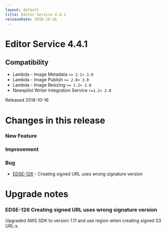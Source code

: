 ```yaml
---
layout: default
title: Editor Service 4.4.1
releaseDate: 2018-10-16
---
```

<div class="jumbotron">
    <h1>Editor Service 4.4.1</h1>    
    <h2>Compatibility</h2>
    <ul>
        <li>Lambda - Image Metadata <code>>= 2.1</code><code>< 3.0</code></li>
        <li>Lambda - Image Publish <code>>= 2.0</code><code>< 3.0</code></li>
        <li>Lambda - Image Resizing <code>>= 1.2</code><code>< 2.0</code></li>
        <li>Newspilot Writer Integration Service <code>>=1.2</code><code>< 2.0</code></li>
    </ul>
</div>

Released 2018-10-16

 

# Changes in this release  


### New Feature 



### Improvement 



### Bug 

 * [EDSE-126](https://jira.infomaker.se/browse/EDSE-126) - Creating signed URL uses wrong signature version 




# Upgrade notes  
          
### EDSE-126 Creating signed URL uses wrong signature version 
Upgraded AWS SDK to version 1.11 and use region when creating signed S3 URL:s.   

